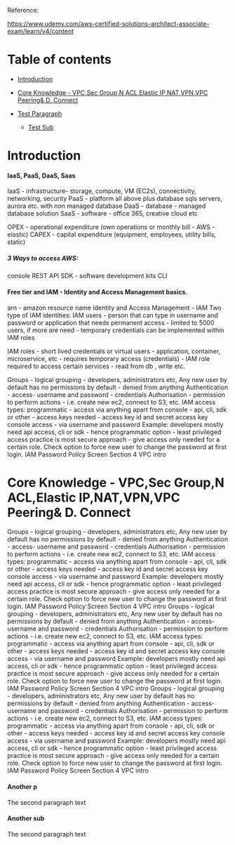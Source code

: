 Reference:

https://www.udemy.com/aws-certified-solutions-architect-associate-exam/learn/v4/content

# Table of contents

- [Introduction](#introduction)
- [Core Knowledge - VPC,Sec Group,N ACL,Elastic IP,NAT,VPN,VPC Peering& D. Connect](#core)
- [Test Paragraph](#paragraph4)

   - [Test Sub](#subcio10)








# Introduction <a name="introduction"></a>

#### IaaS, PaaS, DaaS, Saas 

IaaS - infrastructure-  storage, compute, VM (EC2s), connectivity, networking, security
PaaS - platform all above plus database sqls servers, aurora etc. with non managed database 
DaaS - database - managed database solution
SaaS - software - office 365, creative cloud etc

OPEX - operational expenditure (own operations or  monthly bill - AWS - elastic)
CAPEX - capital expenditure (equipment, employees, utility bills, static)
 
##### 3 Ways to access AWS:
console
REST API
SDK - software development kits
CLI

#### Free tier and IAM - Identity and Access Management basics. 
arn - amazon resource name 
Identity and Access Management - IAM
Two type of IAM identities:
IAM users - person that can type in username and password or application that needs permanent access - limited to 5000 users, if more are need - temporary credentials can be implemented within IAM roles 

IAM roles - short lived credentials or virtual users - application, container, microservice, etc - requires temporary access (credentials) - IAM role required to access certain services - read from db , write etc.

Groups - logical grouping - developers, administrators etc, 
Any new user by default has no permissions by default - denied from anything
Authentication - access- username and password - credentials
Authorisation - permission to perform actions - i.e. create new ec2, connect to S3, etc. 
IAM access types:
programmatic - access via anything apart from console - api, cli, sdk or other - access keys needed - access key id and secret access key
console access  - via username and password 
Example: developers mostly need api access, cli or sdk - hence programmatic option - least privileged access practice is most secure approach - give access only needed for a certain role. 
Check option to force new user to change the password at first login. 
IAM Password Policy Screen 
Section 4
VPC intro 

# Core Knowledge - VPC,Sec Group,N ACL,Elastic IP,NAT,VPN,VPC Peering& D. Connect <a name="core"></a>
Groups - logical grouping - developers, administrators etc, 
Any new user by default has no permissions by default - denied from anything
Authentication - access- username and password - credentials
Authorisation - permission to perform actions - i.e. create new ec2, connect to S3, etc. 
IAM access types:
programmatic - access via anything apart from console - api, cli, sdk or other - access keys needed - access key id and secret access key
console access  - via username and password 
Example: developers mostly need api access, cli or sdk - hence programmatic option - least privileged access practice is most secure approach - give access only needed for a certain role. 
Check option to force new user to change the password at first login. 
IAM Password Policy Screen 
Section 4
VPC intro Groups - logical grouping - developers, administrators etc, 
Any new user by default has no permissions by default - denied from anything
Authentication - access- username and password - credentials
Authorisation - permission to perform actions - i.e. create new ec2, connect to S3, etc. 
IAM access types:
programmatic - access via anything apart from console - api, cli, sdk or other - access keys needed - access key id and secret access key
console access  - via username and password 
Example: developers mostly need api access, cli or sdk - hence programmatic option - least privileged access practice is most secure approach - give access only needed for a certain role. 
Check option to force new user to change the password at first login. 
IAM Password Policy Screen 
Section 4
VPC intro Groups - logical grouping - developers, administrators etc, 
Any new user by default has no permissions by default - denied from anything
Authentication - access- username and password - credentials
Authorisation - permission to perform actions - i.e. create new ec2, connect to S3, etc. 
IAM access types:
programmatic - access via anything apart from console - api, cli, sdk or other - access keys needed - access key id and secret access key
console access  - via username and password 
Example: developers mostly need api access, cli or sdk - hence programmatic option - least privileged access practice is most secure approach - give access only needed for a certain role. 
Check option to force new user to change the password at first login. 
IAM Password Policy Screen 
Section 4
VPC intro 

#### Another p <a name="paragraph4"></a>
The second paragraph text

#### Another sub <a name="subcio10"></a>
The second paragraph text
